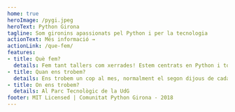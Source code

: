 ```yaml
---
home: true
heroImage: /pygi.jpeg
heroText: Python Girona
tagline: Som gironins apassionats pel Python i per la tecnologia
actionText: Més informació →
actionLink: /que-fem/
features:
- title: Què fem?
  details: Fem tant tallers com xerrades! Estem centrats en Python i tot el seu ecosistema, però com a bons geeks ens apassiona la tecnologia en general!
- title: Quan ens trobem?
  details: Ens trobem un cop al mes, normalment el segon dijous de cada mes
- title: On ens trobem?
  details: Al Parc Tecnològic de la UdG
footer: MIT Licensed | Comunitat Python Girona - 2018
---
```

